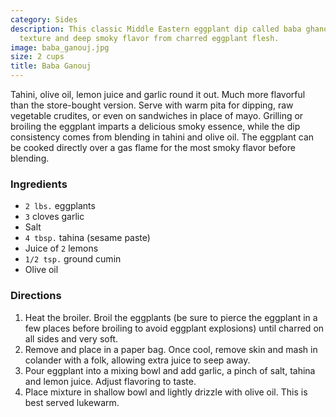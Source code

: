```yaml
---
category: Sides
description: This classic Middle Eastern eggplant dip called baba ghanoush has a silky
  texture and deep smoky flavor from charred eggplant flesh.
image: baba_ganouj.jpg
size: 2 cups
title: Baba Ganouj
---
```


Tahini, olive oil, lemon
  juice and garlic round it out. Much more flavorful than the store-bought version. Serve with warm pita for dipping, raw vegetable crudites, or even on sandwiches in place of mayo. Grilling or broiling the eggplant imparts a delicious smoky essence, while the dip consistency comes from blending in tahini and olive oil. The eggplant can be cooked directly over a gas flame for the most smoky flavor before blending.

### Ingredients

* `2 lbs.` eggplants
* `3` cloves garlic
* Salt
* `4 tbsp.` tahina (sesame paste)
* Juice of `2` lemons
* `1/2 tsp.` ground cumin
* Olive oil

### Directions

1. Heat the broiler. Broil the eggplants (be sure to pierce the eggplant in a few places before broiling to avoid eggplant explosions) until charred on all sides and very soft. 
2. Remove and place in a paper bag. Once cool, remove skin and mash in colander with a folk, allowing extra juice to seep away. 
3. Pour eggplant into a mixing bowl and add garlic, a pinch of salt, tahina and lemon juice. Adjust flavoring to taste.
4. Place mixture in shallow bowl and lightly drizzle with olive oil. This is best served lukewarm.